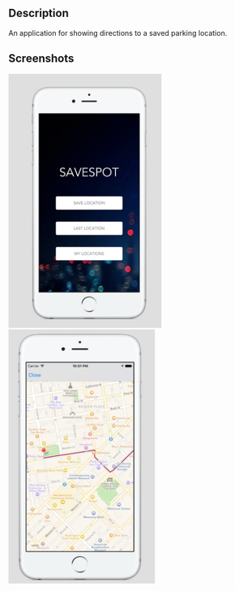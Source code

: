 ## Description
An application for showing directions to a saved parking location.
## Screenshots
<a href="url"><img src="/menu.png?raw=true" height="500" width="302" ></a>
<a href="url"><img src="/map.png?raw=true" height="500" width="289" ></a>
